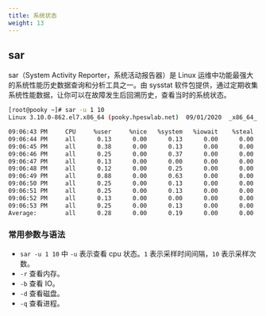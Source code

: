 ```yaml
---
title: 系统状态
weight: 13
---
```


## sar

sar（System Activity Reporter，系统活动报告器）是 Linux 运维中功能最强大的系统性能历史数据查询和分析工具之一。由 sysstat 软件包提供，通过定期收集系统性能数据，让你可以在故障发生后回溯历史，查看当时的系统状态。

```bash
[root@pooky ~]# sar -u 1 10
Linux 3.10.0-862.el7.x86_64 (pooky.hpeswlab.net)  09/01/2020  _x86_64_ (8 CPU)

09:06:43 PM     CPU     %user     %nice   %system   %iowait    %steal     %idle
09:06:44 PM     all      0.13      0.00      0.13      0.00      0.00     99.75
09:06:45 PM     all      0.38      0.00      0.13      0.00      0.00     99.50
09:06:46 PM     all      0.25      0.00      0.37      0.00      0.00     99.38
09:06:47 PM     all      0.13      0.00      0.00      0.00      0.00     99.87
09:06:48 PM     all      0.12      0.00      0.25      0.00      0.00     99.62
09:06:49 PM     all      0.88      0.00      0.63      0.00      0.00     98.50
09:06:50 PM     all      0.25      0.00      0.13      0.00      0.00     99.62
09:06:51 PM     all      0.25      0.00      0.13      0.00      0.00     99.62
09:06:52 PM     all      0.13      0.00      0.00      0.00      0.00     99.87
09:06:53 PM     all      0.25      0.00      0.13      0.00      0.00     99.62
Average:        all      0.28      0.00      0.19      0.00      0.00     99.54
```

### 常用参数与语法

- `sar -u 1 10` 中 `-u` 表示查看 cpu 状态。`1` 表示采样时间间隔，`10` 表示采样次数。
- `-r` 查看内存。
- `-b` 查看 IO。
- `-d` 查看磁盘。
- `-q` 查看进程。
